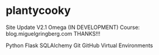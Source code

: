 # plantycooky
Site Update V2.1 Omega (IN DEVELOPMENT) Course: blog.miguelgringberg.com THANKS!!!

Python
Flask
SQLAlchemy
Git
GitHub
Virtual Environments